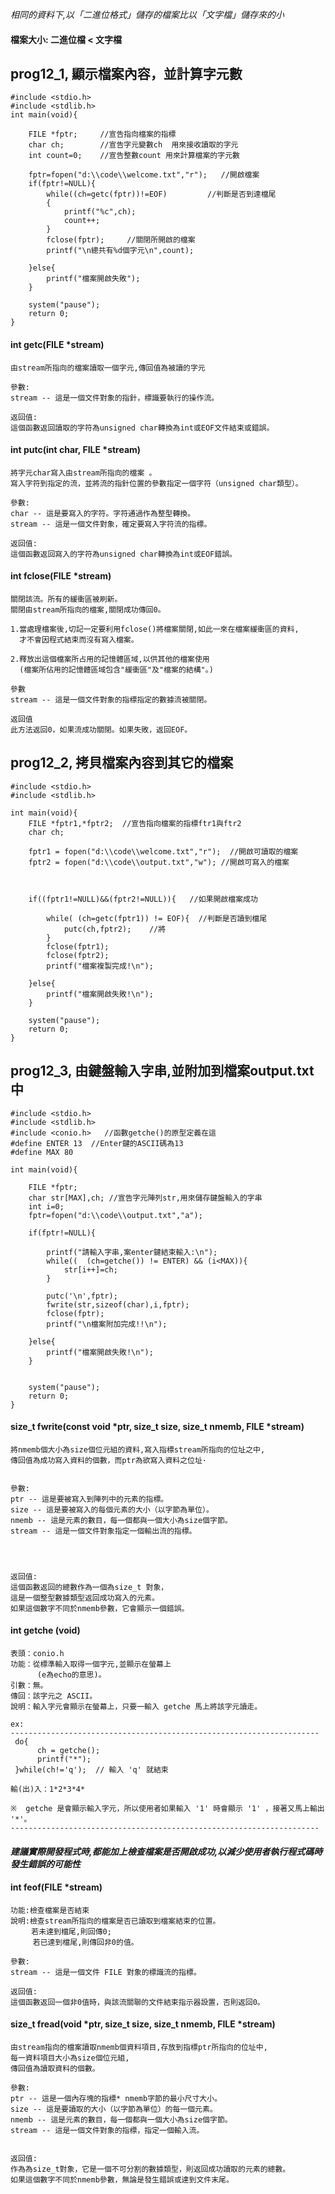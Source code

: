 _相同的資料下,以「二進位格式」儲存的檔案比以「文字檔」儲存來的小_
  
#### 檔案大小:  二進位檔 < 文字檔 

## prog12_1, 顯示檔案內容，並計算字元數
```
#include <stdio.h>
#include <stdlib.h>
int main(void){
	
	FILE *fptr;     //宣告指向檔案的指標 
	char ch;        //宣告字元變數ch  用來接收讀取的字元 
	int count=0;    //宣告整數count 用來計算檔案的字元數 
	
	fptr=fopen("d:\\code\\welcome.txt","r");   //開啟檔案
	if(fptr!=NULL){
		while((ch=getc(fptr))!=EOF) 	    //判斷是否到達檔尾
		{
			printf("%c",ch);
			count++;
		} 
		fclose(fptr);     //關閉所開啟的檔案
		printf("\n總共有%d個字元\n",count);
		 
	}else{
		printf("檔案開啟失敗");
	}
	
	system("pause");
	return 0;
}
```
#### int getc(FILE *stream) 
```
由stream所指向的檔案讀取一個字元,傳回值為被讀的字元

參數:
stream -- 這是一個文件對象的指針，標識要執行的操作流。

返回值:
這個函數返回讀取的字符為unsigned char轉換為int或EOF文件結束或錯誤。
```
#### int putc(int char, FILE *stream)
```
將字元char寫入由stream所指向的檔案 。
寫入字符到指定的流，並將流的指針位置的參數指定一個字符（unsigned char類型）。

參數:
char -- 這是要寫入的字符。字符通過作為整型轉換。
stream -- 這是一個文件對象，確定要寫入字符流的指標。

返回值:
這個函數返回寫入的字符為unsigned char轉換為int或EOF錯誤。
```
#### int fclose(FILE *stream)
```
關閉該流。所有的緩衝區被刷新。  
關閉由stream所指向的檔案,關閉成功傳回0。

1.當處理檔案後,切記一定要利用fclose()將檔案關閉,如此一來在檔案緩衝區的資料,
  才不會因程式結束而沒有寫入檔案。

2.釋放出這個檔案所占用的記憶體區域,以供其他的檔案使用
  (檔案所佔用的記憶體區域包含"緩衝區"及"檔案的結構"。)

參數
stream -- 這是一個文件對象的指標指定的數據流被關閉。

返回值
此方法返回0，如果流成功關閉。如果失敗，返回EOF。
```
## prog12_2, 拷貝檔案內容到其它的檔案
```
#include <stdio.h>
#include <stdlib.h>

int main(void){
	FILE *fptr1,*fptr2;  //宣告指向檔案的指標ftr1與ftr2
	char ch;
	
	fptr1 = fopen("d:\\code\\welcome.txt","r");  //開啟可讀取的檔案
	fptr2 = fopen("d:\\code\\output.txt","w"); //開啟可寫入的檔案
	
	
	
	if((fptr1!=NULL)&&(fptr2!=NULL)){   //如果開啟檔案成功 
	
		while( (ch=getc(fptr1)) != EOF){  //判斷是否讀到檔尾    
			putc(ch,fptr2);    //將 
		}
		fclose(fptr1);
		fclose(fptr2);
		printf("檔案複製完成!\n");
		
	}else{
		printf("檔案開啟失敗!\n");
	}
	
	system("pause");
	return 0;
}
```
## prog12_3, 由鍵盤輸入字串,並附加到檔案output.txt中
```
#include <stdio.h>
#include <stdlib.h>
#include <conio.h>   //函數getche()的原型定義在這 
#define ENTER 13  //Enter鍵的ASCII碼為13
#define MAX 80

int main(void){
	
	FILE *fptr;
	char str[MAX],ch; //宣告字元陣列str,用來儲存鍵盤輸入的字串 
	int i=0;
	fptr=fopen("d:\\code\\output.txt","a");
	
	if(fptr!=NULL){
		
		printf("請輸入字串,案enter鍵結束輸入:\n");
		while((  (ch=getche()) != ENTER) && (i<MAX)){
			str[i++]=ch;
		}
		
		putc('\n',fptr);
		fwrite(str,sizeof(char),i,fptr);
		fclose(fptr);
		printf("\n檔案附加完成!!\n"); 
		
	}else{
		printf("檔案開啟失敗!\n");
	}
	
	
	system("pause");
	return 0;
} 
```
#### size_t fwrite(const void *ptr, size_t size, size_t nmemb, FILE *stream)
```
將nmemb個大小為size個位元組的資料,寫入指標stream所指向的位址之中,
傳回值為成功寫入資料的個數，而ptr為欲寫入資料之位址·


參數:
ptr -- 這是要被寫入到陣列中的元素的指標。
size -- 這是要被寫入的每個元素的大小（以字節為單位）。
nmemb -- 這是元素的數目，每一個都與一個大小為size個字節。
stream -- 這是一個文件對象指定一個輸出流的指標。




返回值:
這個函數返回的總數作為一個為size_t 對象，
這是一個整型數據類型返回成功寫入的元素。
如果這個數字不同於nmemb參數，它會顯示一個錯誤。
```
#### int getche (void)
```
表頭：conio.h
功能：從標準輸入取得一個字元,並顯示在螢幕上
      (e為echo的意思)。
引數：無。
傳回：該字元之 ASCII。
說明：輸入字元會顯示在螢幕上，只要一輸入 getche 馬上將該字元讀走。

ex: 
---------------------------------------------------------------------
 do{
      ch = getche();
      printf("*");
 }while(ch!='q');  // 輸入 'q' 就結束

輸(出)入：1*2*3*4*

※  getche 是會顯示輸入字元，所以使用者如果輸入 '1' 時會顯示 '1' ，接著又馬上輸出 '*'。
---------------------------------------------------------------------
```
#### _建議實際開發程式時,都能加上檢查檔案是否開啟成功,以減少使用者執行程式碼時發生錯誤的可能性_

#### int feof(FILE *stream)
```
功能:檢查檔案是否結束
說明:檢查stream所指向的檔案是否已讀取到檔案結束的位置。
　   若未達到檔尾,則回傳0;
     若已達到檔尾,則傳回非0的值。

參數:
stream -- 這是一個文件 FILE 對象的標識流的指標。

返回值:
這個函數返回一個非0值時，與該流關聯的文件結束指示器設置，否則返回0。
```
#### size_t fread(void *ptr, size_t size, size_t nmemb, FILE *stream)
```
由stream指向的檔案讀取nmemb個資料項目,存放到指標ptr所指向的位址中,
每一資料項目大小為size個位元組,
傳回值為讀取資料的個數。

參數:
ptr -- 這是一個內存塊的指標* nmemb字節的最小尺寸大小。
size -- 這是要讀取的大小（以字節為單位）的每一個元素。
nmemb -- 這是元素的數目，每一個都與一個大小為size個字節。
stream -- 這是一個文件對象的指標，指定一個輸入流。


返回值:
作為為size_t對象，它是一個不可分割的數據類型，則返回成功讀取的元素的總數。
如果這個數字不同於nmemb參數，無論是發生錯誤或達到文件末尾。
```
